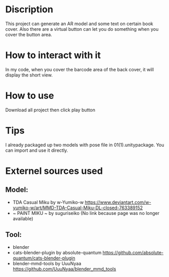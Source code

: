 # Discription
This project can generate an AR model and some text on certain book cover. Also there are a virtual button can let you do something when you cover the button area.

# How to interact with it
In my code, when you cover the barcode area of the back cover, it will display the short view.

# How to use
Download all project then click play button

# Tips
I already packaged up two models with pose file in 01(1).unitypackage. You can import and use it directly.


# Externel sources used
## Model:
* TDA Casual Miku by w-Yumiko-w https://www.deviantart.com/w-yumiko-w/art/MMD-TDA-Casual-Miku-DL-closed-763389152
* ~ PAINT MIKU ~ by suguriseiko (No link because page was no longer available)

## Tool: 
* blender
* cats-blender-plugin by absolute-quantum https://github.com/absolute-quantum/cats-blender-plugin
* blender-mmd-tools by UuuNyaa https://github.com/UuuNyaa/blender_mmd_tools
